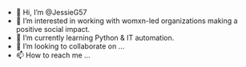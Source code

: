 - 👋 Hi, I’m @JessieG57
- 👀 I’m interested in working with womxn-led organizations making a positive social impact.
- 🌱 I’m currently learning Python & IT automation.
- 💞️ I’m looking to collaborate on ...
- 📫 How to reach me ...

<!---
JessieG57/JessieG57 is a ✨ special ✨ repository because its `README.md` (this file) appears on your GitHub profile.
You can click the Preview link to take a look at your changes.
--->
